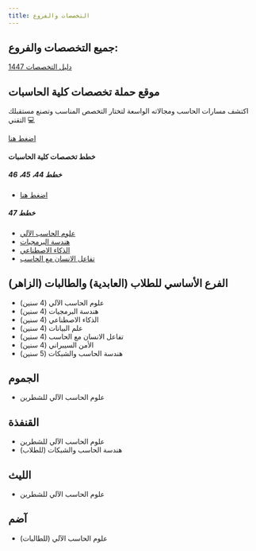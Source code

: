 ```yaml
---
title: التخصصات والفروع
---
```


## جميع التخصصات والفروع:

[دليل التخصصات 1447](/pdf/دليل-التخصصات-1447.pdf)

## موقع حملة تخصصات كلية الحاسبات

اكتشف مسارات الحاسب ومجالاته الواسعة لتختار التخصص المناسب وتصنع مستقبلك التقني 💻

[اضغط هنا](https://uqucc-majors.sb.sa)

#### خطط تخصصات كلية الحاسبات

##### خطط 44، 45، 46

- [اضغط هنا](/pdf/خطط-44.pdf)

##### خطط 47

- [علوم الحاسب الآلي](https://uqucc-majors.sb.sa/cs#الخطة-الجديدة-لدفعة-47)
- [هندسة البرمجيات](https://uqucc-majors.sb.sa/se#الخطة-الجديدة-لدفعة-47)
- [الذكاء الاصطناعي](https://uqucc-majors.sb.sa/ai#الخطة-الجديدة-لدفعة-47)
- [تفاعل الانسان مع الحاسب](https://uqucc-majors.sb.sa/hci#الخطة-الجديدة-لدفعة-47)
<!-- - [الأمن السيبراني](https://uqucc-majors.sb.sa/sec#الخطة-الجديدة-لدفعة-47) -->
<!-- - [هندسة الحاسب والشبكات](https://uqucc-majors.sb.sa/ce#الخطة-الجديدة-لدفعة-47) -->
<!-- - [علم البيانات](https://uqucc-majors.sb.sa/ds#الخطة-الجديدة-لدفعة-47) -->

## الفرع الأساسي للطلاب (العابدية) والطالبات (الزاهر)

- علوم الحاسب الآلي (4 سنين)
- هندسة البرمجيات (4 سنين)
- الذكاء الاصطناعي (4 سنين)
- علم البيانات (4 سنين)
- تفاعل الانسان مع الحاسب (4 سنين)
- الأمن السيبراني (4 سنين)
- هندسة الحاسب والشبكات (5 سنين)

## الجموم

- علوم الحاسب الآلي للشطرين

## القنفذة

- علوم الحاسب الآلي للشطرين
- هندسة الحاسب والشبكات (للطلاب)

## الليث

- علوم الحاسب الآلي للشطرين

## آضم

- علوم الحاسب الآلي (للطالبات)
